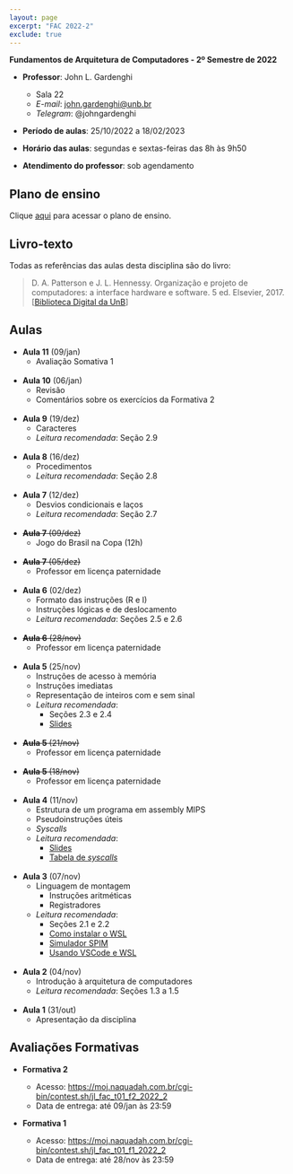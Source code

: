 ```yaml
---
layout: page
excerpt: "FAC 2022-2"
exclude: true
---
```


**Fundamentos de Arquitetura de Computadores - 2º Semestre de 2022**

* **Professor**: John L. Gardenghi
  + Sala 22
  + *E-mail*: john.gardenghi@unb.br
  + *Telegram*: @johngardenghi

* **Período de aulas**: 25/10/2022 a 18/02/2023
* **Horário das aulas**: segundas e sextas-feiras das 8h às 9h50
* **Atendimento do professor**: sob agendamento

## Plano de ensino

Clique <a href="plano_fac_2022_2.pdf" target="_blank">aqui</a> para acessar o plano de ensino.

## Livro-texto

Todas as referências das aulas desta disciplina são do livro:

> D. A. Patterson e J. L. Hennessy. Organização e projeto de computadores: a interface hardware e software. 5 ed. Elsevier, 2017. [<a href="https://integrada.minhabiblioteca.com.br/books/9788535287943" target="_blank">Biblioteca Digital da UnB</a>]

## Aulas

* **Aula 11** (09/jan)
  + Avaliação Somativa 1
<br><br>
* **Aula 10** (06/jan)
  + Revisão
  + Comentários sobre os exercícios da Formativa 2
<br><br>
* **Aula 9** (19/dez)
  + Caracteres
  + *Leitura recomendada*: Seção 2.9
<br><br>
* **Aula 8** (16/dez)
  + Procedimentos
  + *Leitura recomendada*: Seção 2.8
<br><br>
* **Aula 7** (12/dez)
  + Desvios condicionais e laços
  + *Leitura recomendada*: Seção 2.7
<br><br>
* ~~**Aula 7** (09/dez)~~
  + Jogo do Brasil na Copa (12h)
<br><br>
* ~~**Aula 7** (05/dez)~~
  + Professor em licença paternidade
<br><br>
* **Aula 6** (02/dez)
  + Formato das instruções (R e I)
  + Instruções lógicas e de deslocamento
  + *Leitura recomendada*: Seções 2.5 e 2.6
<br><br>
* ~~**Aula 6** (28/nov)~~
  + Professor em licença paternidade
<br><br>
* **Aula 5** (25/nov)
  + Instruções de acesso à memória
  + Instruções imediatas
  + Representação de inteiros com e sem sinal
  + *Leitura recomendada*:
    + Seções 2.3 e 2.4
    + <a href="2_linguagem_montagem_aula-02.pdf" target="_blank">Slides</a>
<br><br>
* ~~**Aula 5** (21/nov)~~
  + Professor em licença paternidade
<br><br>
* ~~**Aula 5** (18/nov)~~
  + Professor em licença paternidade
<br><br>
* **Aula 4** (11/nov)
  + Estrutura de um programa em assembly MIPS
  + Pseudoinstruções úteis
  + *Syscalls*
  + *Leitura recomendada*:
    + <a href="2_linguagem_montagem_aula-01.pdf" target="_blank">Slides</a>
    + <a href="https://www.doc.ic.ac.uk/lab/secondyear/spim/node8.html" target="_blank">Tabela de *syscalls*</a>
<br><br>
* **Aula 3** (07/nov)
  + Linguagem de montagem
    + Instruções aritméticas
    + Registradores
  + *Leitura recomendada*:
    + Seções 2.1 e 2.2
    + <a href="https://docs.microsoft.com/pt-br/windows/wsl/install" target="_blank">Como instalar o WSL</a>
    + <a href="https://spimsimulator.sourceforge.net/" target="_blank">Simulador SPIM</a>
    + <a href="https://learn.microsoft.com/pt-br/windows/wsl/tutorials/wsl-vscode">Usando VSCode e WSL</a>
<br><br>
* **Aula 2** (04/nov)
  + Introdução à arquitetura de computadores
  + *Leitura recomendada*: Seções 1.3 a 1.5
<br><br>
* **Aula 1** (31/out)
  + Apresentação da disciplina

## Avaliações Formativas

* **Formativa 2**
  + Acesso: <a href="https://moj.naquadah.com.br/cgi-bin/contest.sh/jl_fac_t01_f2_2022_2" target="_blank">https://moj.naquadah.com.br/cgi-bin/contest.sh/jl_fac_t01_f2_2022_2</a>
  + Data de entrega: até 09/jan às 23:59

* **Formativa 1**
  + Acesso: <a href="https://moj.naquadah.com.br/cgi-bin/contest.sh/jl_fac_t01_f1_2022_2" target="_blank">https://moj.naquadah.com.br/cgi-bin/contest.sh/jl_fac_t01_f1_2022_2</a>
  + Data de entrega: até 28/nov às 23:59